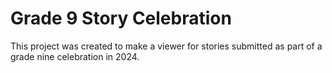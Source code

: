 # Grade 9 Story Celebration
This project was created to make a viewer for stories submitted as part of a grade nine celebration in 2024.


